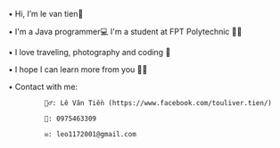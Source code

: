 •  Hi, I’m le van tien👋

•  I'm a Java programmer💻 I'm a student at FPT Polytechnic 👨‍🎓

•  I love traveling, photography and coding 🥰

•  I hope I can learn more from you 👀👐

•  Contact with me:

             🙋‍♂️: Lê Văn Tiền (https://www.facebook.com/touliver.tien/)
             
             📲: 0975463309
             
             ✉️: leo1172001@gmail.com
